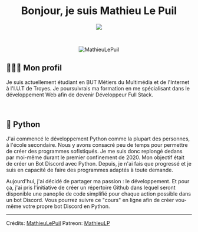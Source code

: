 <h1 align="center">Bonjour, je suis Mathieu Le Puil</h1>
<p align="center">
	<img src="https://readme-typing-svg.herokuapp.com?lines=D%C3%A9veloppeur+de+Bot+Discord">
</p>

<br>

<p align="center">
	<img src="https://komarev.com/ghpvc/?username=MathieuLePuil&label=Nombre%20de%20vues&color=0e75b6&style=plastic" alt="MathieuLePuil" />
</p>

## 👨🏼‍💼 Mon profil

Je suis actuellement étudiant en BUT Métiers du Multimédia et de l'Internet à l'I.U.T de Troyes. Je poursuivrais ma formation en me spécialisant dans le développement Web afin de devenir Développeur Full Stack.

<br>

## 🐍 Python

J'ai commencé le développement Python comme la plupart des personnes, à l'école secondaire. Nous y avons consacré peu de temps pour permettre de créer des programmes sofistiqués. Je me suis donc replongé dedans par moi-même durant le premier confinement de 2020. Mon objectif était de créer un Bot Discord avec Python. Depuis, je n'ai fais que progressé et je suis en capacité de faire des programmes adaptés à toute demande.

Aujourd'hui, j'ai décidé de partager ma passion : le développement. Et pour ça, j'ai pris l'initiative de créer un répertoire Github dans lequel seront disponible une panoplie de code simplifié pour chaque action possible dans un bot Discord. Vous pourrez suivre ce "cours" en ligne afin de créer vou-même votre propre bot Discord en Python.

---

Crédits: [MathieuLePuil](https://github.com/MathieuLePuil)
Patreon: [MathieuLP](https://www.patreon.com/mathieulp)
